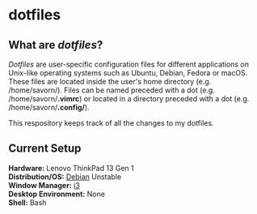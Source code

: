 # dotfiles
## What are *dotfiles*?
*Dotfiles* are user-specific configuration files for different applications on Unix-like operating systems such as Ubuntu, Debian, Fedora or macOS.
These files are located inside the user's home directory (e.g. /home/savorn/).
Files can be named preceded with a dot (e.g. /home/savorn/**.vimrc**) or located in a directory preceded with a dot (e.g. /home/savorn/**.config/**).

This respository keeps track of all the changes to my dotfiles.

## Current Setup
**Hardware:** Lenovo ThinkPad 13 Gen 1  
**Distribution/OS:** [Debian](https://www.debian.org/) Unstable  
**Window Manager:** [i3](https://i3wm.org/)  
**Desktop Environment:** None  
**Shell:** Bash  

